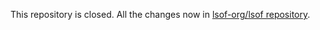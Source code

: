 This repository is closed.
All the changes now in [lsof-org/lsof repository](https://github.com/lsof-org/lsof).
